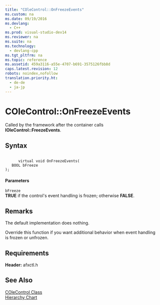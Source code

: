 ```yaml
---
title: "COleControl::OnFreezeEvents"
ms.custom: na
ms.date: 09/19/2016
ms.devlang: 
  - C++
ms.prod: visual-studio-dev14
ms.reviewer: na
ms.suite: na
ms.technology: 
  - devlang-cpp
ms.tgt_pltfrm: na
ms.topic: reference
ms.assetid: 459a3116-a55e-4707-b691-3575126fbb8d
caps.latest.revision: 12
robots: noindex,nofollow
translation.priority.ht: 
  - de-de
  - ja-jp
---
```

# COleControl::OnFreezeEvents
Called by the framework after the container calls **IOleControl::FreezeEvents**.  
  
## Syntax  
  
```  
  
      virtual void OnFreezeEvents(  
   BOOL bFreeze   
);  
```  
  
#### Parameters  
 `bFreeze`  
 **TRUE** if the control's event handling is frozen; otherwise **FALSE**.  
  
## Remarks  
 The default implementation does nothing.  
  
 Override this function if you want additional behavior when event handling is frozen or unfrozen.  
  
## Requirements  
 **Header:** afxctl.h  
  
## See Also  
 [COleControl Class](../vs140/COleControl-Class.md)   
 [Hierarchy Chart](../vs140/Hierarchy-Chart.md)